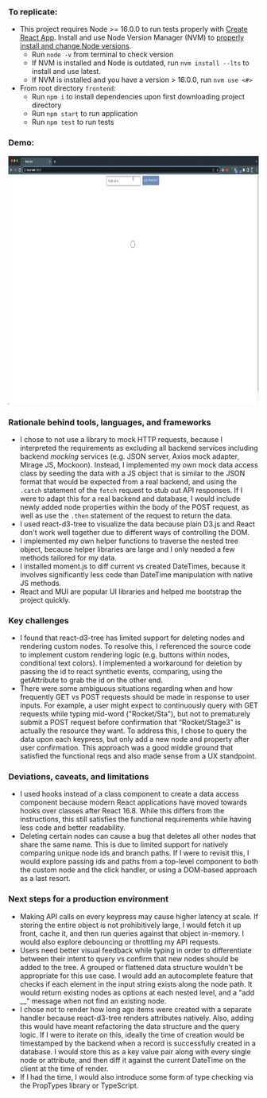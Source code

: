 ### To replicate: 
* This project requires Node >= 16.0.0 to run tests properly with [Create React App](https://github.com/facebook/create-react-app/issues/11792).  Install and use Node Version Manager (NVM) to [properly install and change Node versions](https://heynode.com/tutorial/install-nodejs-locally-nvm/).
    * Run `node -v` from terminal to check version
    * If NVM is installed and Node is outdated, run `nvm install --lts` to install and use latest.
    * If NVM is installed and you have a version > 16.0.0, run `nvm use <#>`
* From root directory `frontend`: 
    * Run `npm i` to install dependencies upon first downloading project directory
    * Run `npm start` to run application
    * Run `npm test` to run tests

### Demo:
<div style="text-align: center">
  <img src="./public/frontend.gif" alt="frontend-demo" height="500"/>
</div>

### Rationale behind tools, languages, and frameworks
* I chose to not use a library to mock HTTP requests, because I interpreted the requirements as excluding all backend services including backend _mocking_ services (e.g. JSON server, Axios mock adapter, Mirage JS, Mockoon).  Instead, I implemented my own mock data access class by seeding the data with a JS object that is similar to the JSON format that would be expected from a real backend, and using the `.catch` statement of the `fetch` request to stub out API responses.  If I were to adapt this for a real backend and database, I would include newly added node properties within the body of the POST request, as well as use the `.then` statement of the request to return the data.
* I used react-d3-tree to visualize the data because plain D3.js and React don't work well together due to different ways of controlling the DOM.  
* I implemented my own helper functions to traverse the nested tree object, because helper libraries are large and I only needed a few methods tailored for my data.
* I installed moment.js to diff current vs created DateTimes, because it involves significantly less code than DateTime manipulation with native JS methods.
* React and MUI are popular UI libraries and helped me bootstrap the project quickly.

### Key challenges
* I found that react-d3-tree has limited support for deleting nodes and rendering custom nodes.  To resolve this, I referenced the source code to implement custom rendering logic (e.g. buttons within nodes, conditional text colors).  I implemented a workaround for deletion by passing the id to react synthetic events, comparing, using the getAttribute to grab the id on the other end. 
* There were some ambiguous situations regarding when and how frequently GET vs POST requests should be made in response to user inputs.  For example, a user might expect to continuously query with GET requests while typing mid-word ("Rocket/Sta"), but not to prematurely submit a POST request before confirmation that “Rocket/Stage3” is actually the resource they want.  To address this, I chose to query the data upon each keypress, but only add a new node and property after user confirmation.  This approach was a good middle ground that satisfied the functional reqs and also made sense from a UX standpoint.

### Deviations, caveats, and limitations
* I used hooks instead of a class component to create a data access component because modern React applications have moved towards hooks over classes after React 16.8.  While this differs from the instructions, this still satisfies the functional requirements while having less code and better readability.  
* Deleting certain nodes can cause a bug that deletes all other nodes that share the same name.  This is due to limited support for natively comparing unique node ids and branch paths.  If I were to revisit this, I would explore passing ids and paths from a top-level component to both the custom node and the click handler, or using a DOM-based approach as a last resort.  

### Next steps for a production environment
* Making API calls on every keypress may cause higher latency at scale.  If storing the entire object is not prohibitively large, I would fetch it up front, cache it, and then run queries against that object in-memory.  I would also explore debouncing or throttling my API requests.  
* Users need better visual feedback while typing in order to differentiate between their intent to query vs confirm that new nodes should be added to the tree.  A grouped or flattened data structure wouldn't be appropriate for this use case.  I would add an autocomplete feature that checks if each element in the input string exists along the node path.  It would return existing nodes as options at each nested level, and a "add __" message when not find an existing node.   
* I chose not to render how long ago items were created with a separate handler because react-d3-tree renders attributes natively.  Also, adding this would have meant refactoring the data structure and the query logic.  If I were to iterate on this, ideally the time of creation would be timestamped by the backend when a record is successfully created in a database.  I would store this as a key value pair along with every single node or attribute, and then diff it against the current DateTime on the client at the time of render.  
* If I had the time, I would also introduce some form of type checking via the PropTypes library or TypeScript.  
